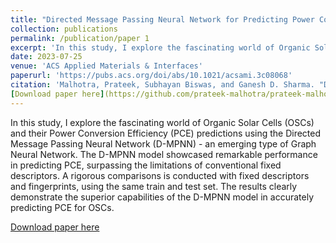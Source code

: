 ```yaml
---
title: "Directed Message Passing Neural Network for Predicting Power Conversion Efficiency in Organic Solar Cells"
collection: publications
permalink: /publication/paper 1
excerpt: 'In this study, I explore the fascinating world of Organic Solar Cells (OSCs) and their Power Conversion Efficiency (PCE) predictions using the Directed Message Passing Neural Network (D-MPNN) - an emerging type of Graph Neural Network. The D-MPNN model showcased remarkable performance in predicting PCE, surpassing the limitations of conventional fixed descriptors. A rigorous comparisons is conducted with fixed descriptors and fingerprints, using the same train and test set. The results clearly demonstrate the superior capabilities of the D-MPNN model in accurately predicting PCE for OSCs.'
date: 2023-07-25
venue: 'ACS Applied Materials & Interfaces'
paperurl: 'https://pubs.acs.org/doi/abs/10.1021/acsami.3c08068'
citation: 'Malhotra, Prateek, Subhayan Biswas, and Ganesh D. Sharma. "Directed Message Passing Neural Network for Predicting Power Conversion Efficiency in Organic Solar Cells." ACS Applied Materials & Interfaces (2023).'
[Download paper here](https://github.com/prateek-malhotra/prateek-malhotra.github.io/blob/master/files/Paper%204.pdf)
---
```


In this study, I explore the fascinating world of Organic Solar Cells (OSCs) and their Power Conversion Efficiency (PCE) predictions using the Directed Message Passing Neural Network (D-MPNN) - an emerging type of Graph Neural Network. The D-MPNN model showcased remarkable performance in predicting PCE, surpassing the limitations of conventional fixed descriptors. A rigorous comparisons is conducted with fixed descriptors and fingerprints, using the same train and test set. The results clearly demonstrate the superior capabilities of the D-MPNN model in accurately predicting PCE for OSCs.

[Download paper here](https://github.com/prateek-malhotra/prateek-malhotra.github.io/blob/master/files/Paper%204.pdf)
